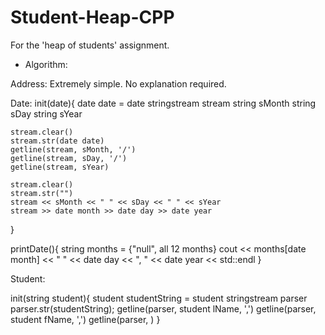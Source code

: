 # Student-Heap-CPP
For the 'heap of students' assignment.

 - Algorithm:

Address:
Extremely simple. No explanation required.

Date:
init(date){
    date date = date
    stringstream stream
    string sMonth
    string sDay
    string sYear

    stream.clear()
    stream.str(date date)
    getline(stream, sMonth, '/')
    getline(stream, sDay, '/')
    getline(stream, sYear)

    stream.clear()
    stream.str("")
    stream << sMonth << " " << sDay << " " << sYear
    stream >> date month >> date day >> date year
}

printDate(){
    string months = {"null", all 12 months}
    cout << months[date month] << " " << date day << ", " << date year << std::endl
}

Student:

init(string student){
    student studentString = student
    stringstream parser
    parser.str(studentString);
    getline(parser, student lName, ',')
    getline(parser, student fName, ',')
    getline(parser, )
}
